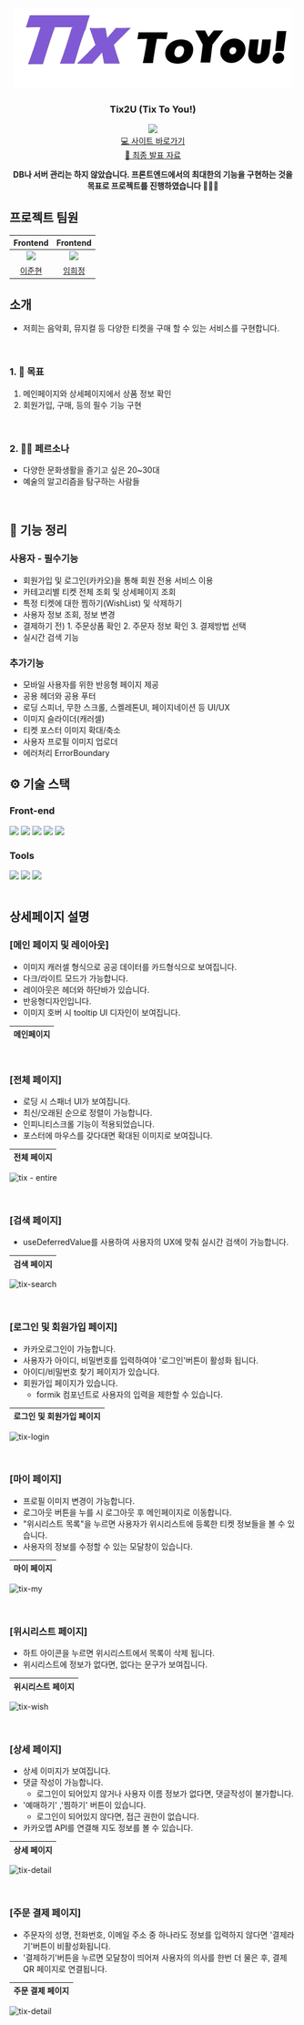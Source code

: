 <div align="center">

<!-- logo -->

![name_logo](./public/name_logo.png)

### Tix2U (Tix To You!)

[<img src="https://img.shields.io/badge/프로젝트 기간-2023.11.17~2023.12.22-0090f6?style=flat&logoColor=white" />]()
<br />
[💻 사이트 바로가기](https://tix2u.vercel.app/) <br>
[📣 최종 발표 자료](https://drive.google.com/file/d/11Lnr75HFAsSP_Gw5yOD769uYybLfxhI2/view?usp=sharing)

<b>DB나 서버 관리는 하지 않았습니다. 프론트엔드에서의 최대한의 기능을 구현하는 것을 목표로 프로젝트를 진행하였습니다 🙇🏻‍♀️ </b>

</div>


## 프로젝트 팀원

<div align="center">

|                   Frontend                   |                     Frontend                     |
| :------------------------------------------: | :----------------------------------------------: |
| ![](https://github.com/Ellsy23.png?size=120) | ![](https://github.com/heejung0413.png?size=120) |
|     [이준현](https://github.com/Ellsy23)     |     [임희정](https://github.com/heejung0413)     |

</div>


## 소개

- 저희는 음악회, 뮤지컬 등 다양한 티켓을 구매 할 수 있는 서비스를 구현합니다.<br />

<br />

### 1. 📌 목표

1. 메인페이지와 상세페이지에서 상품 정보 확인
2. 회원가입, 구매, 등의 필수 기능 구현

<br />

### 2. 👧🏻 페르소나

- 다양한 문화생활을 즐기고 싶은 20~30대
- 예술의 알고리즘을 탐구하는 사람들

<br />

## 📝 기능 정리

### 사용자 - 필수기능

- 회원가입 및 로그인(카카오)을 통해 회원 전용 서비스 이용
- 카테고리별 티켓 전체 조회 및 상세페이지 조회
- 특정 티켓에 대한 찜하기(WishList) 및 삭제하기
- 사용자 정보 조회, 정보 변경
- 결제하기 전) 1. 주문상품 확인 2. 주문자 정보 확인 3. 결제방법 선택
- 실시간 검색 기능

### 추가기능

- 모바일 사용자를 위한 반응형 페이지 제공
- 공용 헤더와 공용 푸터
- 로딩 스피너, 무한 스크롤, 스켈레톤UI, 페이지네이션 등 UI/UX
- 이미지 슬라이더(캐러셀)
- 티켓 포스터 이미지 확대/축소
- 사용자 프로필 이미지 업로더
- 에러처리 ErrorBoundary
  <br />

## ⚙ 기술 스택

### Front-end

<div>
<img src="https://github.com/yewon-Noh/readme-template/blob/main/skills/HTMLCSS.png?raw=true" width="80">
<img src="https://github.com/yewon-Noh/readme-template/blob/main/skills/JavaScript.png?raw=true" width="80">
<img src="https://github.com/yewon-Noh/readme-template/blob/main/skills/TypeScript.png?raw=true" width="80">
<img src="https://github.com/yewon-Noh/readme-template/blob/main/skills/React.png?raw=true" width="80">
<img src="https://github.com/yewon-Noh/readme-template/blob/main/skills/ReactQuery.png?raw=true" width="80">

</div>

### Tools

<div>
<img src="https://github.com/yewon-Noh/readme-template/blob/main/skills/Github.png?raw=true" width="80">
<img src="https://github.com/yewon-Noh/readme-template/blob/main/skills/Figma.png?raw=true" width="80">
<img src="https://github.com/yewon-Noh/readme-template/blob/main/skills/GatherTown.png?raw=true" width="80">

<br />

<br />


## 상세페이지 설명
### [메인 페이지 및 레이아웃]

- 이미지 캐러셀 형식으로 공공 데이터를 카드형식으로 보여집니다.
- 다크/라이트 모드가 가능합니다.
- 레이아웃은 헤더와 하단바가 있습니다.
- 반응형디자인입니다.
- 이미지 호버 시 tooltip UI 디자인이 보여집니다.  

| 메인페이지 |
| ---------- |



<br>


### [전체 페이지]

- 로딩 시 스패너 UI가 보여집니다.
- 최신/오래된 순으로 정렬이 가능합니다.
- 인피니티스크롤 기능이 적용되었습니다.
- 포스터에 마우스를 갖다대면 확대된 이미지로 보여집니다.

| 전체 페이지 |
| ---------- |
![tix - entire](https://github.com/geezers-io/Tix2U/assets/138123134/906a6e10-a657-4b3f-a1c1-5451e89aabae)



<br>


### [검색 페이지]

- useDeferredValue를 사용하여 사용자의 UX에 맞춰 실시간 검색이 가능합니다.

| 검색 페이지 |
| ---------- |
![tix-search](https://github.com/geezers-io/Tix2U/assets/138123134/7b7f28c3-fa16-4fb5-be3e-f8dd98a1233f)


<br>



### [로그인 및 회원가입 페이지]

- 카카오로그인이 가능합니다.
- 사용자가 아이디, 비밀번호를 입력하여야 '로그인'버튼이 활성화 됩니다.
- 아이디/비밀번호 찾기 페이지가 있습니다.
- 회원가입 페이지가 있습니다. 
  - formik 컴포넌트로 사용자의 입력을 제한할 수 있습니다.



| 로그인 및 회원가입 페이지 |
| ---------- |
![tix-login](https://github.com/geezers-io/Tix2U/assets/138123134/c625f45b-b8f1-4fb9-b847-c0cc3f8b828a)

<br>


### [마이 페이지]

- 프로필 이미지 변경이 가능합니다.
- 로그아웃 버튼을 누를 시 로그아웃 후 메인페이지로 이동합니다.
- "위시리스트 목록"을 누르면 사용자가 위시리스트에 등록한 티켓 정보들을 볼 수 있습니다.
- 사용자의 정보를 수정할 수 있는 모달창이 있습니다.


| 마이 페이지 |
| ---------- |
![tix-my](https://github.com/geezers-io/Tix2U/assets/138123134/1c82c817-ea72-4dc5-8156-fac7a285c4e5)


<br>


### [위시리스트 페이지]

- 하트 아이콘을 누르면 위시리스트에서 목록이 삭제 됩니다.
- 위시리스트에 정보가 없다면, 없다는 문구가 보여집니다.


| 위시리스트 페이지 |
| ---------- |
![tix-wish](https://github.com/geezers-io/Tix2U/assets/138123134/a0b37421-4203-4f90-925c-5c94bfc6f198)


<br>


### [상세 페이지]

- 상세 이미지가 보여집니다.
- 댓글 작성이 가능합니다.
  - 로그인이 되어있지 않거나 사용자 이름 정보가 없다면, 댓글작성이 불가합니다.
- '예매하기' ,'찜하기' 버튼이 있습니다.
  - 로그인이 되어있지 않다면, 접근 권한이 없습니다.
- 카카오맵 API를 연결해 지도 정보를 볼 수 있습니다.



| 상세 페이지 |
| ---------- |
![tix-detail](https://github.com/geezers-io/Tix2U/assets/138123134/958c8dc0-3004-434b-98c1-397ae85eb689)

<br>


### [주문 결제 페이지]

- 주문자의 성명, 전화번호, 이메일 주소 중 하나라도 정보를 입력하지 않다면 '결제라기'버튼이 비활성화됩니다.
- '결제하기'버튼을 누르면 모달창이 띄어져 사용자의 의사를 한번 더 물은 후, 결제 QR 페이지로 연결됩니다.



| 주문 결제 페이지 |
| ---------- |
![tix-detail](https://github.com/geezers-io/Tix2U/assets/138123134/958c8dc0-3004-434b-98c1-397ae85eb689)

<br>








